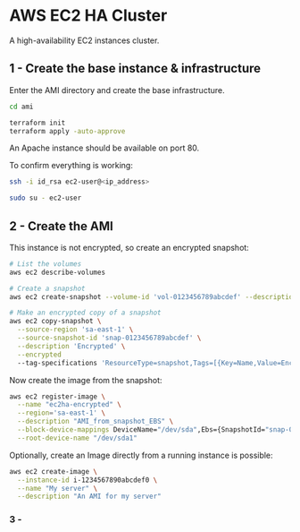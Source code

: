 # AWS EC2 HA Cluster

A high-availability EC2 instances cluster.

## 1 - Create the base instance & infrastructure

Enter the AMI directory and create the base infrastructure.

```sh
cd ami

terraform init
terraform apply -auto-approve
```

An Apache instance should be available on port 80.

To confirm everything is working:

```sh
ssh -i id_rsa ec2-user@<ip_address>

sudo su - ec2-user
```

## 2 - Create the AMI

This instance is not encrypted, so create an encrypted snapshot:

```sh
# List the volumes
aws ec2 describe-volumes

# Create a snapshot
aws ec2 create-snapshot --volume-id 'vol-0123456789abcdef' --description 'Unencrypted' --tag-specifications 'ResourceType=snapshot,Tags=[{Key=Name,Value=Unencrypted}]'

# Make an encrypted copy of a snapshot
aws ec2 copy-snapshot \
  --source-region 'sa-east-1' \
  --source-snapshot-id 'snap-0123456789abcdef' \
  --description 'Encrypted' \
  --encrypted
  --tag-specifications 'ResourceType=snapshot,Tags=[{Key=Name,Value=Encrypted}]'
```

Now create the image from the snapshot:

```sh
aws ec2 register-image \
  --name "ec2ha-encrypted" \
  --region='sa-east-1' \
  --description "AMI_from_snapshot_EBS" \
  --block-device-mappings DeviceName="/dev/sda",Ebs={SnapshotId="snap-0123456789abcdef"} \
  --root-device-name "/dev/sda1"
```

Optionally, create an Image directly from a running instance is possible:

```sh
aws ec2 create-image \
  --instance-id i-1234567890abcdef0 \
  --name "My server" \
  --description "An AMI for my server"
```

### 3 - 
